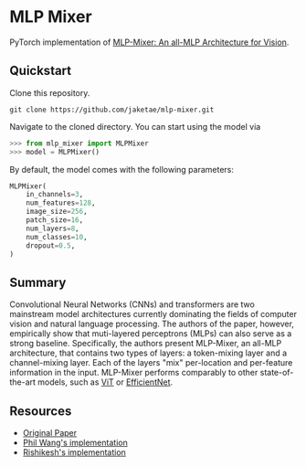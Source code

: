 # MLP Mixer

PyTorch implementation of [MLP-Mixer: An all-MLP Architecture for Vision](https://arxiv.org/abs/2105.01601).

## Quickstart

Clone this repository.

```
git clone https://github.com/jaketae/mlp-mixer.git
```

Navigate to the cloned directory. You can start using the model via

```python
>>> from mlp_mixer import MLPMixer
>>> model = MLPMixer()
```

By default, the model comes with the following parameters:

```python
MLPMixer(
    in_channels=3,
    num_features=128,
    image_size=256,
    patch_size=16,
    num_layers=8,
    num_classes=10,
    dropout=0.5,
)
```

## Summary

Convolutional Neural Networks (CNNs) and transformers are two mainstream model architectures currently dominating the fields of computer vision and natural language processing. The authors of the paper, however, empirically show that muti-layered perceptrons (MLPs) can also serve as a strong baseline. Specifically, the authors present MLP-Mixer, an all-MLP architecture, that contains two types of layers: a token-mixing layer and a channel-mixing layer. Each of the layers "mix" per-location and per-feature information in the input. MLP-Mixer performs comparably to other state-of-the-art models, such as [ViT](https://arxiv.org/abs/2010.11929) or [EfficientNet](https://arxiv.org/abs/1905.11946).

## Resources

-   [Original Paper](https://arxiv.org/abs/2105.01601)
-   [Phil Wang's implementation](https://github.com/lucidrains/mlp-mixer-pytorch)
-   [Rishikesh's implementation](https://github.com/rishikksh20/MLP-Mixer-pytorch)
